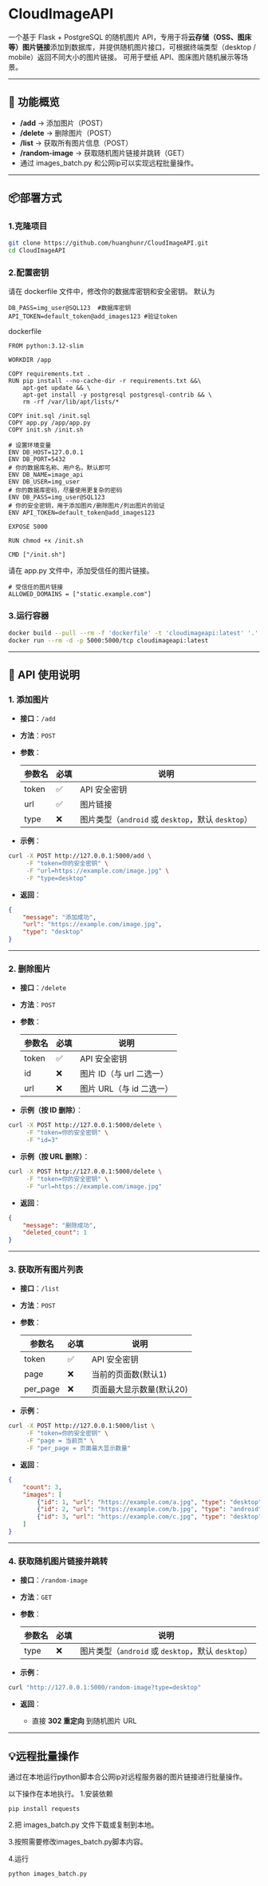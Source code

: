 
# CloudImageAPI

一个基于 Flask + PostgreSQL 的随机图片 API，专用于将**云存储（OSS、图床等）图片链接**添加到数据库，并提供随机图片接口，可根据终端类型（desktop / mobile）返回不同大小的图片链接。
可用于壁纸 API、图床图片随机展示等场景。

---

## 🚀 功能概览

* **/add** → 添加图片（POST）
* **/delete** → 删除图片（POST）
* **/list** → 获取所有图片信息（POST）
* **/random-image** → 获取随机图片链接并跳转（GET）
* 通过 images_batch.py 和公网ip可以实现远程批量操作。
---

## 📦部署方式

### 1.克隆项目
```bash
git clone https://github.com/huanghunr/CloudImageAPI.git
cd CloudImageAPI
```
### 2.配置密钥
请在 dockerfile 文件中，修改你的数据库密钥和安全密钥。
默认为
```
DB_PASS=img_user@SQL123  #数据库密钥
API_TOKEN=default_token@add_images123 #验证token
```
dockerfile
```
FROM python:3.12-slim

WORKDIR /app

COPY requirements.txt .
RUN pip install --no-cache-dir -r requirements.txt &&\
    apt-get update && \
    apt-get install -y postgresql postgresql-contrib && \
    rm -rf /var/lib/apt/lists/*

COPY init.sql /init.sql
COPY app.py /app/app.py
COPY init.sh /init.sh

# 设置环境变量
ENV DB_HOST=127.0.0.1
ENV DB_PORT=5432
# 你的数据库名称、用户名，默认即可
ENV DB_NAME=image_api
ENV DB_USER=img_user
# 你的数据库密码，尽量使用更复杂的密码
ENV DB_PASS=img_user@SQL123
# 你的安全密钥，用于添加图片/删除图片/列出图片的验证
ENV API_TOKEN=default_token@add_images123

EXPOSE 5000

RUN chmod +x /init.sh

CMD ["/init.sh"]

```
请在 app.py 文件中，添加受信任的图片链接。
```
# 受信任的图片链接
ALLOWED_DOMAINS = ["static.example.com"]
```

### 3.运行容器
```bash
docker build --pull --rm -f 'dockerfile' -t 'cloudimageapi:latest' '.' 
docker run --rm -d -p 5000:5000/tcp cloudimageapi:latest 
```
---

## 📌 API 使用说明

### 1. 添加图片

* **接口**：`/add`

* **方法**：`POST`

* **参数**：

  | 参数名   | 必填 | 说明                                       |
  | ----- | -- | ---------------------------------------- |
  | token | ✅  | API 安全密钥                                 |
  | url   | ✅  | 图片链接                                     |
  | type  | ❌  | 图片类型（`android` 或 `desktop`，默认 `desktop`） |

* **示例**：

```bash
curl -X POST http://127.0.0.1:5000/add \
     -F "token=你的安全密钥" \
     -F "url=https://example.com/image.jpg" \
     -F "type=desktop"
```

* **返回**：

```json
{
    "message": "添加成功",
    "url": "https://example.com/image.jpg",
    "type": "desktop"
}
```

---

### 2. 删除图片

* **接口**：`/delete`

* **方法**：`POST`

* **参数**：

  | 参数名   | 必填 | 说明               |
  | ----- | -- | ---------------- |
  | token | ✅  | API 安全密钥         |
  | id    | ❌  | 图片 ID（与 url 二选一） |
  | url   | ❌  | 图片 URL（与 id 二选一） |

* **示例（按 ID 删除）**：

```bash
curl -X POST http://127.0.0.1:5000/delete \
     -F "token=你的安全密钥" \
     -F "id=3"
```

* **示例（按 URL 删除）**：

```bash
curl -X POST http://127.0.0.1:5000/delete \
     -F "token=你的安全密钥" \
     -F "url=https://example.com/image.jpg"
```

* **返回**：

```json
{
    "message": "删除成功",
    "deleted_count": 1
}
```

---

### 3. 获取所有图片列表

* **接口**：`/list`

* **方法**：`POST`

* **参数**：

  | 参数名   | 必填 | 说明       |
  | ----- | -- | -------- |
  | token | ✅  | API 安全密钥 |
  | page | ❌ | 当前的页面数(默认1) |
  | per_page| ❌ | 页面最大显示数量(默认20)|

* **示例**：

```bash
curl -X POST http://127.0.0.1:5000/list \
     -F "token=你的安全密钥" \
     -F "page = 当前页" \
     -F "per_page = 页面最大显示数量"
```

* **返回**：

```json
{
    "count": 3,
    "images": [
        {"id": 1, "url": "https://example.com/a.jpg", "type": "desktop"},
        {"id": 2, "url": "https://example.com/b.jpg", "type": "android"},
        {"id": 3, "url": "https://example.com/c.jpg", "type": "desktop"}
    ]
}
```

---

### 4. 获取随机图片链接并跳转

* **接口**：`/random-image`

* **方法**：`GET`

* **参数**：

  | 参数名  | 必填 | 说明                                       |
  | ---- | -- | ---------------------------------------- |
  | type | ❌  | 图片类型（`android` 或 `desktop`，默认 `desktop`） |

* **示例**：

```bash
curl "http://127.0.0.1:5000/random-image?type=desktop"
```

* **返回**：

  * 直接 **302 重定向** 到随机图片 URL

---

## 💡远程批量操作
通过在本地运行python脚本合公网ip对远程服务器的图片链接进行批量操作。

以下操作在本地执行。
1.安装依赖
```
pip install requests
```
2.把 images_batch.py 文件下载或复制到本地。

3.按照需要修改images_batch.py脚本内容。

4.运行
```
python images_batch.py
```